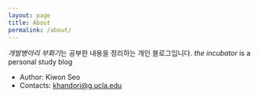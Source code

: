 ```yaml
---
layout: page
title: About
permalink: /about/
---
```

*개발병아리 부화기*는 공부한 내용을 정리하는 개인 블로그입니다.
*the incubator* is a personal study blog

* Author: Kiwon Seo
* Contacts: khandori@g.ucla.edu

